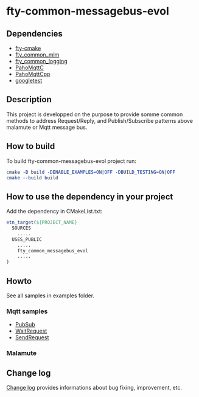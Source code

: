 # fty-common-messagebus-evol

## Dependencies
* [fty-cmake](https://github.com/42ity/fty-cmake/)
* [fty_common_mlm](https://github.com/42ity/fty-common-mlm)
* [fty_common_logging](https://github.com/42ity/fty-common-logging)
* [PahoMqttC](https://github.com/eclipse/paho.mqtt.c)
* [PahoMqttCpp](https://github.com/eclipse/paho.mqtt.cpp)
* [googletest](https://github.com/google/googletest)

## Description
This project is developped on the purpose to provide somme common methods to address Request/Reply, and Publish/Subscribe patterns above malamute or Mqtt message bus.

## How to build

To build fty-common-messagebus-evol project run:

```cmake
cmake -B build -DENABLE_EXAMPLES=ON|OFF -DBUILD_TESTING=ON|OFF
cmake --build build
```

## How to use the dependency in your project

Add the dependency in CMakeList.txt:

```cmake
etn_target(${PROJECT_NAME}
  SOURCES
    .....
  USES_PUBLIC
    .....
    fty_common_messagebus_evol
    .....
)
```

## Howto

See all samples in examples folder.

### Mqtt samples

* [PubSub](examples/mqtt/src/ftyCommonMessagebusMqttSamplePubSub.cpp)
* [WaitRequest](examples/mqtt/src/ftyCommonMessagebusMqttSampleAsyncReply.cpp)
* [SendRequest](examples/mqtt/src/ftyCommonMessagebusMqttSampleSendRequest.cpp)

### Malamute


## Change log

[Change log](CHANGELOG.md) provides informations about bug fixing, improvement, etc.
